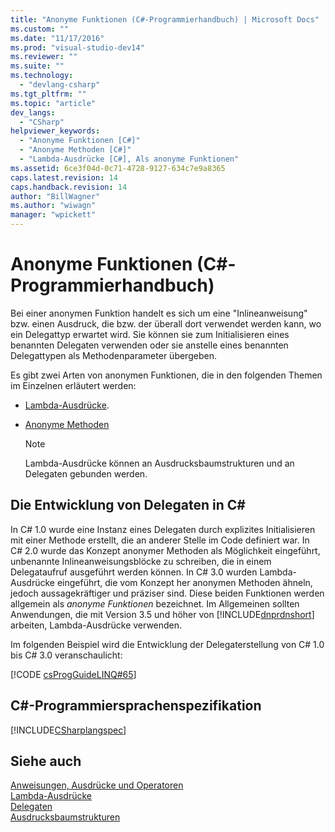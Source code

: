 ```yaml
---
title: "Anonyme Funktionen (C#-Programmierhandbuch) | Microsoft Docs"
ms.custom: ""
ms.date: "11/17/2016"
ms.prod: "visual-studio-dev14"
ms.reviewer: ""
ms.suite: ""
ms.technology: 
  - "devlang-csharp"
ms.tgt_pltfrm: ""
ms.topic: "article"
dev_langs: 
  - "CSharp"
helpviewer_keywords: 
  - "Anonyme Funktionen [C#]"
  - "Anonyme Methoden [C#]"
  - "Lambda-Ausdrücke [C#], Als anonyme Funktionen"
ms.assetid: 6ce3f04d-0c71-4728-9127-634c7e9a8365
caps.latest.revision: 14
caps.handback.revision: 14
author: "BillWagner"
ms.author: "wiwagn"
manager: "wpickett"
---
```

# Anonyme Funktionen (C#-Programmierhandbuch)
Bei einer anonymen Funktion handelt es sich um eine "Inlineanweisung" bzw. einen Ausdruck, die bzw. der überall dort verwendet werden kann, wo ein Delegattyp erwartet wird.  Sie können sie zum Initialisieren eines benannten Delegaten verwenden oder sie anstelle eines benannten Delegattypen als Methodenparameter übergeben.  
  
 Es gibt zwei Arten von anonymen Funktionen, die in den folgenden Themen im Einzelnen erläutert werden:  
  
-   [Lambda\-Ausdrücke](../../../csharp/programming-guide/statements-expressions-operators/lambda-expressions.md).  
  
-   [Anonyme Methoden](../../../csharp/programming-guide/statements-expressions-operators/anonymous-methods.md)  
  
    > [!NOTE]
    >  Lambda\-Ausdrücke können an Ausdrucksbaumstrukturen und an Delegaten gebunden werden.  
  
## Die Entwicklung von Delegaten in C\#  
 In C\# 1.0 wurde eine Instanz eines Delegaten durch explizites Initialisieren mit einer Methode erstellt, die an anderer Stelle im Code definiert war.  In C\# 2.0 wurde das Konzept anonymer Methoden als Möglichkeit eingeführt, unbenannte Inlineanweisungsblöcke zu schreiben, die in einem Delegataufruf ausgeführt werden können.  In C\# 3.0 wurden Lambda\-Ausdrücke eingeführt, die vom Konzept her anonymen Methoden ähneln, jedoch aussagekräftiger und präziser sind.  Diese beiden Funktionen werden allgemein als *anonyme Funktionen* bezeichnet.  Im Allgemeinen sollten Anwendungen, die mit Version 3.5 und höher von [!INCLUDE[dnprdnshort](../../../csharp/getting-started/includes/dnprdnshort_md.md)] arbeiten, Lambda\-Ausdrücke verwenden.  
  
 Im folgenden Beispiel wird die Entwicklung der Delegaterstellung von C\# 1.0 bis C\# 3.0 veranschaulicht:  
  
 [!CODE [csProgGuideLINQ#65](../CodeSnippet/VS_Snippets_VBCSharp/csProgGuideLINQ#65)]  
  
## C\#\-Programmiersprachenspezifikation  
 [!INCLUDE[CSharplangspec](../../../csharp/language-reference/keywords/includes/csharplangspec_md.md)]  
  
## Siehe auch  
 [Anweisungen, Ausdrücke und Operatoren](../../../csharp/programming-guide/statements-expressions-operators/index.md)   
 [Lambda\-Ausdrücke](../../../csharp/programming-guide/statements-expressions-operators/lambda-expressions.md)   
 [Delegaten](../../../csharp/programming-guide/delegates/index.md)   
 [Ausdrucksbaumstrukturen](../Topic/Expression%20Trees%20\(C%23%20and%20Visual%20Basic\).md)